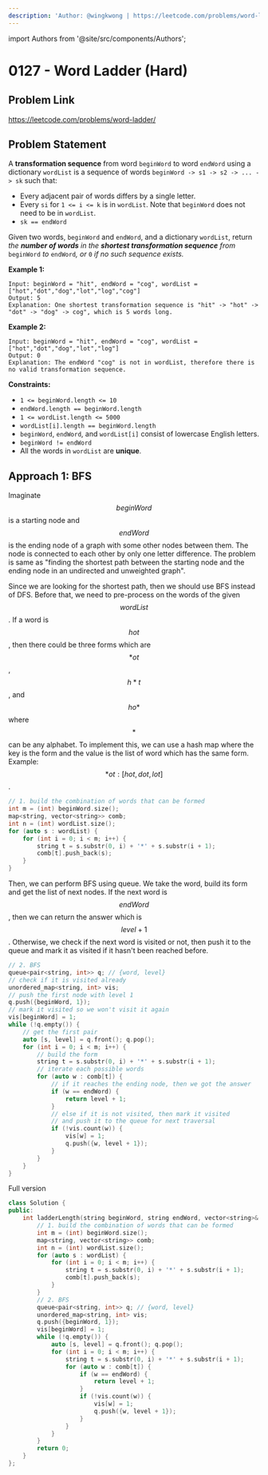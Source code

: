 ```yaml
---
description: 'Author: @wingkwong | https://leetcode.com/problems/word-ladder/'
---
```


import Authors from '@site/src/components/Authors';

# 0127 - Word Ladder (Hard)

## Problem Link

https://leetcode.com/problems/word-ladder/

## Problem Statement

A **transformation sequence** from word `beginWord` to word `endWord` using a dictionary `wordList` is a sequence of words `beginWord -> s1 -> s2 -> ... -> sk` such that:

* Every adjacent pair of words differs by a single letter.
* Every `si` for `1 <= i <= k` is in `wordList`. Note that `beginWord` does not need to be in `wordList`.
* `sk == endWord`

Given two words, `beginWord` and `endWord`, and a dictionary `wordList`, return _the **number of words** in the **shortest transformation sequence** from_ `beginWord` _to_ `endWord`_, or_ `0` _if no such sequence exists._

**Example 1:**

```
Input: beginWord = "hit", endWord = "cog", wordList = ["hot","dot","dog","lot","log","cog"]
Output: 5
Explanation: One shortest transformation sequence is "hit" -> "hot" -> "dot" -> "dog" -> cog", which is 5 words long.
```

**Example 2:**

```
Input: beginWord = "hit", endWord = "cog", wordList = ["hot","dot","dog","lot","log"]
Output: 0
Explanation: The endWord "cog" is not in wordList, therefore there is no valid transformation sequence.
```

**Constraints:**

* `1 <= beginWord.length <= 10`
* `endWord.length == beginWord.length`
* `1 <= wordList.length <= 5000`
* `wordList[i].length == beginWord.length`
* `beginWord`, `endWord`, and `wordList[i]` consist of lowercase English letters.
* `beginWord != endWord`
* All the words in `wordList` are **unique**.

## Approach 1: BFS

Imaginate $$beginWord$$ is a starting node and $$endWord$$ is the ending node of a graph with some other nodes between them. The node is connected to each other by only one letter difference. The problem is same as "finding the shortest path between the starting node and the ending node in an undirected and unweighted graph".

Since we are looking for the shortest path, then we should use BFS instead of DFS. Before that, we need to pre-process on the words of the given $$wordList$$. If a word is $$hot$$, then there could be three forms which are $$*ot$$, $$h*t$$, and $$ho*$$ where $$*$$ can be any alphabet. To implement this, we can use a hash map where the key is the form and the value is the list of word which has the same form. Example: $$*ot: [hot , dot, lot]$$.

<Authors names="@wingkwong"/>

```cpp
// 1. build the combination of words that can be formed 
int m = (int) beginWord.size();
map<string, vector<string>> comb;
int n = (int) wordList.size();
for (auto s : wordList) {
    for (int i = 0; i < m; i++) {
        string t = s.substr(0, i) + '*' + s.substr(i + 1);
        comb[t].push_back(s);
    }
}
```

Then, we can perform BFS using queue. We take the word, build its form and get the list of next nodes. If the next word is $$endWord$$, then we can return the answer which is $$level + 1$$. Otherwise, we check if the next word is visited or not, then push it to the queue and mark it as visited if it hasn't been reached before.

```cpp
// 2. BFS 
queue<pair<string, int>> q; // {word, level}
// check if it is visited already
unordered_map<string, int> vis;
// push the first node with level 1
q.push({beginWord, 1});
// mark it visited so we won't visit it again
vis[beginWord] = 1;
while (!q.empty()) {
    // get the first pair
    auto [s, level] = q.front(); q.pop();
    for (int i = 0; i < m; i++) {
        // build the form
        string t = s.substr(0, i) + '*' + s.substr(i + 1);
        // iterate each possible words
        for (auto w : comb[t]) {
            // if it reaches the ending node, then we got the answer
            if (w == endWord) {
                return level + 1;
            }
            // else if it is not visited, then mark it visited 
            // and push it to the queue for next traversal
            if (!vis.count(w)) {
                vis[w] = 1;
                q.push({w, level + 1});
            }
        }
    }
}
```

Full version

```cpp
class Solution {
public:
    int ladderLength(string beginWord, string endWord, vector<string>& wordList) {
        // 1. build the combination of words that can be formed 
        int m = (int) beginWord.size();
        map<string, vector<string>> comb;
        int n = (int) wordList.size();
        for (auto s : wordList) {
            for (int i = 0; i < m; i++) {
                string t = s.substr(0, i) + '*' + s.substr(i + 1);
                comb[t].push_back(s);
            }
        }
        // 2. BFS 
        queue<pair<string, int>> q; // {word, level}
        unordered_map<string, int> vis;
        q.push({beginWord, 1});
        vis[beginWord] = 1;
        while (!q.empty()) {
            auto [s, level] = q.front(); q.pop();
            for (int i = 0; i < m; i++) {
                string t = s.substr(0, i) + '*' + s.substr(i + 1);
                for (auto w : comb[t]) {
                    if (w == endWord) {
                        return level + 1;
                    }
                    if (!vis.count(w)) {
                        vis[w] = 1;
                        q.push({w, level + 1});
                    }
                }
            }
        }
        return 0;
    }
};
```
